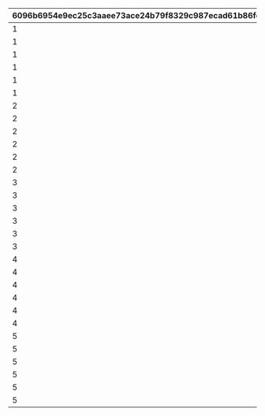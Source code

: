 |6096b6954e9ec25c3aaee73ace24b79f8329c987ecad61b86fe8c35dc3524351|62f6cd48557b3a8e57844f60b03422d68917d123bd077c32dc9395e40da717a4|9f63ac35e657ffe4a9b4fd6d2952500113e3431d9f27c9c09dce63972c1908f5|3d9f04ee4503eb4ee48db51f87b5d9553ae70bf9f3ebc556aa1f0599e8b4d515|
| --- | --- | --- | --- |
|1|1|4301511|18|
|1|2|4301512|18|
|1|3|4301513|18|
|1|4|4301514|18|
|1|5|4301515|18|
|1|6|26202|2|
|2|1|4302511|18|
|2|2|4302512|18|
|2|3|4302513|18|
|2|4|4302514|18|
|2|5|4302515|18|
|2|6|26202|2|
|3|1|4303511|18|
|3|2|4303512|18|
|3|3|4303513|18|
|3|4|4303514|18|
|3|5|4303515|18|
|3|6|26202|2|
|4|1|4304511|18|
|4|2|4304512|18|
|4|3|4304513|18|
|4|4|4304514|18|
|4|5|4304515|18|
|4|6|26202|2|
|5|1|4305511|18|
|5|2|4305512|18|
|5|3|4305513|18|
|5|4|4305514|18|
|5|5|4305515|18|
|5|6|26202|2|